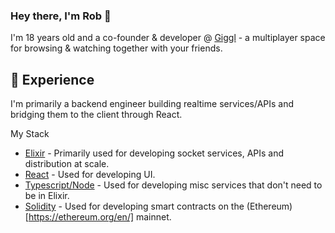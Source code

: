 ### Hey there, I'm Rob 👋

I'm 18 years old and a co-founder & developer @ [Giggl](https://giggl.app) - a multiplayer space for browsing & watching together with your friends. 

## 🌱 Experience
I'm primarily a backend engineer building realtime services/APIs and bridging them to the client through React. 

My Stack

- [Elixir](https://elixir-lang.org/) - Primarily used for developing socket services, APIs and distribution at scale.
- [React](https://reactjs.org/) - Used for developing UI.
- [Typescript/Node](https://nodejs.org/en/) - Used for developing misc services that don't need to be in Elixir.
- [Solidity](https://docs.soliditylang.org/en/v0.4.24/) - Used for developing smart contracts on the (Ethereum)[https://ethereum.org/en/] mainnet.
<!--
**robjmorrissey/robjmorrissey** is a ✨ _special_ ✨ repository because its `README.md` (this file) appears on your GitHub profile.

Here are some ideas to get you started:

- 🔭 I’m currently working on ...
- 🤔 I’m looking for help with ...
- 💬 Ask me about ...
- 📫 How to reach me: ...
- 😄 Pronouns: ...
- ⚡ Fun fact: ...
-->
